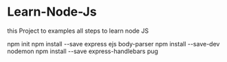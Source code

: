 # Learn-Node-Js
this Project to examples all steps to learn node JS

npm init
npm install --save express ejs body-parser
npm install --save-dev nodemon
npm install --save express-handlebars pug